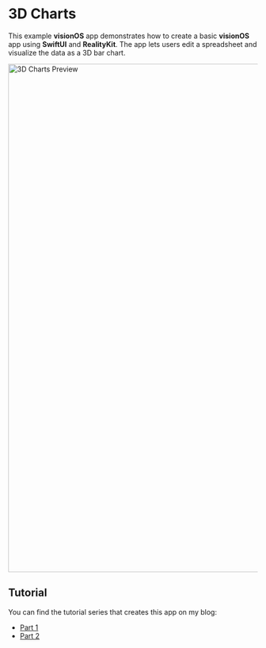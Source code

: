 # 3D Charts

This example **visionOS** app demonstrates how to create a basic **visionOS** app using **SwiftUI** and **RealityKit**. The app lets users edit a spreadsheet and visualize the data as a 3D bar chart.

<img alt="3D Charts Preview" src="https://brendaninnis.ca/img/3d-charts-preview.gif" style="width: 1024px; height: auto;"></img>

## Tutorial

You can find the tutorial series that creates this app on my blog:
* [Part 1](https://brendaninnis.ca/building-your-first-app-for-visionos-part-1.html)
* [Part 2](https://brendaninnis.ca/building-your-first-app-for-visionos-part-2.html)

